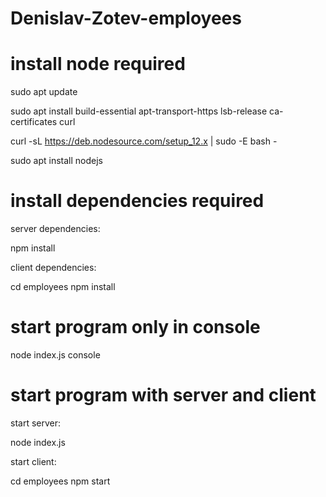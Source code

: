 # Denislav-Zotev-employees

# install node required

sudo apt update

sudo apt install build-essential apt-transport-https lsb-release ca-certificates curl

curl -sL https://deb.nodesource.com/setup_12.x | sudo -E bash -

sudo apt install nodejs

# install dependencies required

server dependencies:

npm install


client dependencies:

cd employees 
npm install

# start program only in console

node index.js console

# start program with server and client

start server:

node index.js


start client:

cd employees
npm start